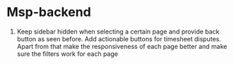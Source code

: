 # Msp-backend

1. Keep sidebar hidden when selecting a certain page and provide back button as seen before. Add actionable buttons for timesheet disputes. Apart from that make the responsiveness of each page better and make sure the filters work for each page